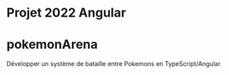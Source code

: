 # Projet 2022 Angular 

# pokemonArena

Développer un système de bataille entre Pokemons en TypeScript/Angular.


